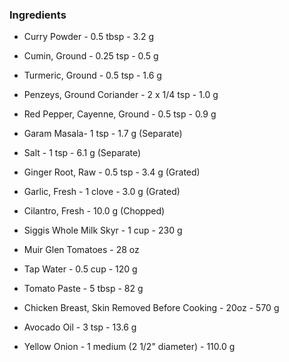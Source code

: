 ### Ingredients

- Curry Powder - 0.5 tbsp - 3.2 g  

- Cumin, Ground - 0.25 tsp - 0.5 g  

- Turmeric, Ground - 0.5 tsp - 1.6 g  

- Penzeys, Ground Coriander - 2 x 1/4 tsp - 1.0 g

- Red Pepper, Cayenne, Ground - 0.5 tsp - 0.9 g

- Garam Masala- 1 tsp - 1.7 g (Separate)

- Salt - 1 tsp - 6.1 g (Separate)

- Ginger Root, Raw - 0.5 tsp - 3.4 g (Grated)

- Garlic, Fresh - 1 clove - 3.0 g (Grated)

- Cilantro, Fresh - 10.0 g (Chopped)

- Siggis Whole Milk Skyr - 1 cup - 230 g  

- Muir Glen Tomatoes - 28 oz

- Tap Water - 0.5 cup - 120 g

- Tomato Paste - 5 tbsp - 82 g

- Chicken Breast, Skin Removed Before Cooking - 20oz - 570 g

- Avocado Oil - 3 tsp - 13.6 g  

- Yellow Onion - 1 medium (2 1/2" diameter) - 110.0 g
